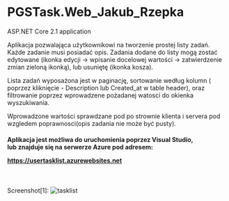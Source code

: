 # PGSTask.Web_Jakub_Rzepka
ASP.NET Core 2.1 application
<br />

Aplikacja pozwalająca użytkownikowi na tworzenie prostej listy zadań. Każde zadanie musi posiadać opis.
Zadania dodane do listy mogą zostać edytowane (ikonka edycji -> wpisanie docelowej wartości -> zatwierdzenie zmian zieloną ikonką),
lub usuniętę (ikonka kosza).

Lista zadań wyposażona jest w paginację, sortowanie według kolumn ( poprzez kliknięcie - Description lub Created_at w table header), 
oraz filtrowanie poprzez wprowadzene pożadanej watosci do okienka wyszukiwania.

Wprowadzone wartości sprawdzane pod po strownie klienta i servera pod wzgledem poprawnosci(opis zadania nie może być pusty).

<h4>Aplikacja jest możliwa do uruchomienia poprzez Visual Studio,<br />
lub znajduje się na serwerze Azure pod adresem:

https://usertasklist.azurewebsites.net</h4>

<br /><br />
Screenshot[1]:
![tasklist](https://user-images.githubusercontent.com/38703432/61385532-da340c80-a8b2-11e9-90d0-e011c02fd138.png)



